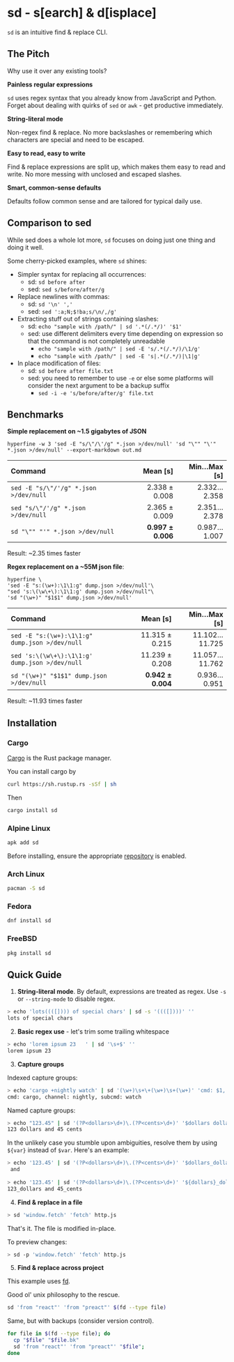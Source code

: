# sd - s[earch] & d[isplace]

`sd` is an intuitive find & replace CLI.

## The Pitch

Why use it over any existing tools?

**Painless regular expressions**

`sd` uses regex syntax that you already know from JavaScript and Python. Forget about dealing with quirks of `sed` or `awk` - get productive immediately.

**String-literal mode**

Non-regex find & replace. No more backslashes or remembering which characters are special and need to be escaped.

**Easy to read, easy to write**

Find & replace expressions are split up, which makes them easy to read and write. No more messing with unclosed and escaped slashes.

**Smart, common-sense defaults**

Defaults follow common sense and are tailored for typical daily use. 

## Comparison to sed

While sed does a whole lot more, `sd` focuses on doing just one thing and doing it well.

Some cherry-picked examples, where `sd` shines:

- Simpler syntax for replacing all occurrences:
  - sd: `sd before after`
  - sed: `sed s/before/after/g`
- Replace newlines with commas:
  - sd: `sd '\n' ','`
  - sed: `sed ':a;N;$!ba;s/\n/,/g'`
- Extracting stuff out of strings containing slashes:
  - sd: `echo "sample with /path/" | sd '.*(/.*/)' '$1'`
  - sed: use different delimiters every time depending on expression so that the command is not completely unreadable
    - `echo "sample with /path/" | sed -E 's/.*(/.*/)/\1/g'`
    - `echo "sample with /path/" | sed -E 's|.*(/.*/)|\1|g'`
- In place modification of files:
  - sd: `sd before after file.txt`
  - sed: you need to remember to use `-e` or else some platforms will consider the next argument to be a backup suffix
    - `sed -i -e 's/before/after/g' file.txt`
    
## Benchmarks

**Simple replacement on ~1.5 gigabytes of JSON**

`hyperfine -w 3 'sed -E "s/\"/\'/g" *.json >/dev/null' 'sd "\"" "\'" *.json >/dev/null' --export-markdown out.md`

| Command | Mean [s] | Min…Max [s] |
|:---|---:|---:|
| `sed -E "s/\"/'/g" *.json >/dev/null` | 2.338 ± 0.008 | 2.332…2.358 |
| `sed "s/\"/'/g" *.json >/dev/null` | 2.365 ± 0.009 | 2.351…2.378 |
| `sd "\"" "'" *.json >/dev/null` | **0.997 ± 0.006** | 0.987…1.007 |

Result: ~2.35 times faster

**Regex replacement on a ~55M json file**:

```
hyperfine \
'sed -E "s:(\w+):\1\1:g" dump.json >/dev/null'\
"sed 's:\(\w\+\):\1\1:g' dump.json >/dev/null"\
'sd "(\w+)" "$1$1" dump.json >/dev/null'
```

| Command | Mean [s] | Min…Max [s] |
|:---|---:|---:|
| `sed -E "s:(\w+):\1\1:g" dump.json >/dev/null` | 11.315 ± 0.215 | 11.102…11.725 |
| `sed 's:\(\w\+\):\1\1:g' dump.json >/dev/null` | 11.239 ± 0.208 | 11.057…11.762 |
| `sd "(\w+)" "$1$1" dump.json >/dev/null` | **0.942 ± 0.004** | 0.936…0.951 |

Result: ~11.93 times faster

## Installation

### Cargo

[Cargo](https://doc.rust-lang.org/cargo/getting-started/installation.html) is the Rust package manager.

You can install cargo by
```sh
curl https://sh.rustup.rs -sSf | sh
```

Then
```sh
cargo install sd
```

### Alpine Linux

```sh
apk add sd
```
Before installing, ensure the appropriate [repository](https://pkgs.alpinelinux.org/packages?name=sd) is enabled.

### Arch Linux

```sh
pacman -S sd
```

### Fedora

```sh
dnf install sd
```

### FreeBSD

```sh
pkg install sd
```

## Quick Guide

1. **String-literal mode**. By default, expressions are treated as regex. Use `-s` or `--string-mode` to disable regex.


```sh
> echo 'lots((([]))) of special chars' | sd -s '((([])))' ''
lots of special chars
```


2. **Basic regex use** - let's trim some trailing whitespace

```sh
> echo 'lorem ipsum 23   ' | sd '\s+$' ''
lorem ipsum 23
```

3. **Capture groups**

Indexed capture groups:

```sh
> echo 'cargo +nightly watch' | sd '(\w+)\s+\+(\w+)\s+(\w+)' 'cmd: $1, channel: $2, subcmd: $3'
cmd: cargo, channel: nightly, subcmd: watch
```

Named capture groups:

```sh
> echo "123.45" | sd '(?P<dollars>\d+)\.(?P<cents>\d+)' '$dollars dollars and $cents cents'
123 dollars and 45 cents
```

In the unlikely case you stumble upon ambiguities, resolve them by using `${var}` instead of `$var`. Here's an example:

```sh
> echo '123.45' | sd '(?P<dollars>\d+)\.(?P<cents>\d+)' '$dollars_dollars and $cents_cents'
 and 
 
> echo '123.45' | sd '(?P<dollars>\d+)\.(?P<cents>\d+)' '${dollars}_dollars and ${cents}_cents'
123_dollars and 45_cents
```

4. **Find & replace in a file**

```sh
> sd 'window.fetch' 'fetch' http.js
```

That's it. The file is modified in-place.

To preview changes:

```sh
> sd -p 'window.fetch' 'fetch' http.js 
```

5. **Find & replace across project**

This example uses [fd](https://github.com/sharkdp/fd).

Good ol' unix philosophy to the rescue.

```sh
sd 'from "react"' 'from "preact"' $(fd --type file)
```

Same, but with backups (consider version control).

```bash
for file in $(fd --type file); do
  cp "$file" "$file.bk"
  sd 'from "react"' 'from "preact"' "$file"; 
done
```
